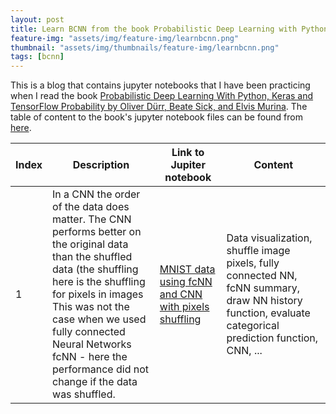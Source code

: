 ```yaml
---
layout: post
title: Learn BCNN from the book Probabilistic Deep Learning with Python, Keras and TensorFlow Probability
feature-img: "assets/img/feature-img/learnbcnn.png"
thumbnail: "assets/img/thumbnails/feature-img/learnbcnn.png"
tags: [bcnn]
---
```


This is a blog that contains jupyter notebooks that I have been practicing when I read the book [Probabilistic Deep Learning With Python, Keras and TensorFlow Probability by Oliver Dürr, Beate Sick, and Elvis Murina](https://www.manning.com/books/probabilistic-deep-learning). The table of content to the book's jupyter notebook files can be found from [here](https://tensorchiefs.github.io/dl_book/). 


Index | Description | Link to Jupiter notebook| Content
------------- | ------------- |---------------|------------
1 | In a CNN the order of the data does matter. The CNN performs better on the original data than the shuffled data (the shuffling here is the shuffling for pixels in images<br>This was not the case when we used fully connected Neural Networks fcNN - here the performance did not change if the data was shuffled. | [MNIST data using fcNN and CNN with pixels shuffling](https://github.com/tranktle/learn_bcnn_book/blob/main/chapter_02/MNIST%20data%20using%20fcNN%20and%20CNN.ipynb) | Data visualization, shuffle image pixels, fully connected NN, fcNN summary, draw NN history function, evaluate categorical prediction function,  CNN, ...
